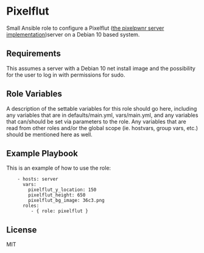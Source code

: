 # Pixelflut

Small Ansible role to configure a Pixelflut ([the pixelpwnr server implementation](https://github.com/timvisee/pixelpwnr-server))server on a Debian 10 based system.

## Requirements

This assumes a server with a Debian 10 net install image and the possibility for the user to log in with permissions for sudo.

## Role Variables

A description of the settable variables for this role should go here, including any variables that are in defaults/main.yml, vars/main.yml, and any variables that can/should be set via parameters to the role. Any variables that are read from other roles and/or the global scope (ie. hostvars, group vars, etc.) should be mentioned here as well.

## Example Playbook

This is an example of how to use the role:
```
    - hosts: server
      vars:
        pixelflut_y_location: 150
        pixelflut_height: 650
        pixelflut_bg_image: 36c3.png
      roles:
         - { role: pixelflut }
```

License
-------

MIT
